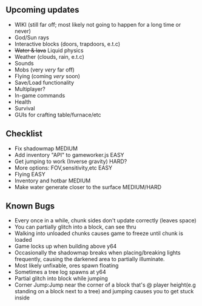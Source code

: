## Upcoming updates
- WIKI (still far off; most likely not going to happen for a long time or never)
- God/Sun rays
- Interactive blocks (doors, trapdoors, e.t.c)
- ~~Water & lava~~ Liquid physics
- Weather (clouds, rain, e.t.c)
- Sounds
- Mobs (very *very* far off)
- Flying (coming *very* soon)
- Save/Load functionality  
- Multiplayer?  
- In-game commands
- Health
- Survival
- GUIs for crafting table/furnace/etc

## Checklist  
 - Fix shadowmap MEDIUM   
 - Add inventory "API" to gameworker.js EASY  
 - Get jumping to work (Inverse gravity) HARD?  
 - More options: FOV,sensitivity,etc EASY
 - Flying EASY
 - Inventory and hotbar MEDIUM
 - Make water generate closer to the surface MEDIUM/HARD


## Known Bugs  
 - Every once in a while, chunk sides don't update correctly (leaves space)  
 - You can partially glitch into a block, can see thru  
 - Walking into unloaded chunks causes game to freeze until chunk is loaded  
 - Game locks up when building above y64
 - Occasionally the shadowmap breaks when placing/breaking lights frequently, causing the darkened area to partially illuminate.  
 - Most likely unfixable, ores spawn floating  
 - Sometimes a tree log spawns at y64  
 - Partial glitch into block while jumping
 - Corner Jump:Jump near the corner of a block that's @ player height(e.g standing on a block next to a tree) and jumping causes you to get stuck inside
